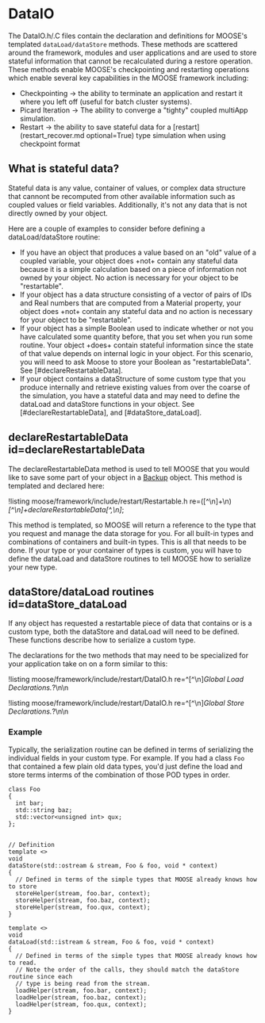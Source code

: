 # DataIO

The DataIO.h/.C files contain the declaration and definitions for MOOSE's templated `dataLoad/dataStore` methods. These methods
are scattered around the framework, modules and user applications and are used to store stateful information that cannot be
recalculated during a restore operation. These methods enable MOOSE's checkpointing and restarting operations which enable
several key capabilities in the MOOSE framework including:

- Checkpointing -> the ability to terminate an application and restart it where you left off (useful for batch cluster systems).
- Picard Iteration -> The ability to converge a "tighty" coupled multiApp simulation.
- Restart -> the ability to save stateful data for a [restart](restart_recover.md optional=True) type simulation when using checkpoint format

## What is stateful data?

Stateful data is any value, container of values, or complex data structure that cannont be recomputed from other available
information such as coupled values or field variables. Additionally, it's not any data that is not directly owned by your object.

Here are a couple of examples to consider before defining a dataLoad/dataStore routine:

- If you have an object that produces a value based on an "old" value of a coupled variable, your object does +not+
  contain any stateful data because it is a simple calculation based on a piece of information not owned by your object. No action is
  necessary for your object to be "restartable".
- If your object has a data structure consisting of a vector of pairs of IDs and Real numbers that are computed from a Material
  property, your object does +not+ contain any stateful data and no action is necessary for your object to be "restartable".
- If your object has a simple Boolean used to indicate whether or not you have calculated some quantity before, that you set
  when you run some routine. Your object +does+ contain stateful information since the state of that value depends on internal
  logic in your object. For this scenario, you will need to ask Moose to store your Boolean as "restartableData". See
  [#declareRestartableData].
- If your object contains a dataStructure of some custom type that you produce internally and retrieve existing values from
  over the coarse of the simulation, you have a stateful data and may need to define the dataLoad and dataStore functions
  in your object. See [#declareRestartableData], and [#dataStore_dataLoad].


## declareRestartableData id=declareRestartableData

The declareRestartableData method is used to tell MOOSE that you would like to save some part of your object in a [Backup](Backup.md)
object. This method is templated and declared here:

!listing moose/framework/include/restart/Restartable.h
  re=([^\n]+\n)*[^\n]+declareRestartableData[^,\n]*;

This method is templated, so MOOSE will return a reference to the type that you request and manage the data storage for you. For
all built-in types and combinations of containers and built-in types. This is all that needs to be done. If your type or
your container of types is custom, you will have to define the dataLoad and dataStore routines to tell MOOSE how to serialize
your new type.

## dataStore/dataLoad routines id=dataStore_dataLoad

If any object has requested a restartable piece of data that contains or is a custom type, both the dataStore and dataLoad will
need to be defined. These functions describe how to serialize a custom type.

The declarations for the two methods that may need to be specialized for your application take on on a form similar to this:

!listing moose/framework/include/restart/DataIO.h
  re=^[^\n]*Global Load Declarations.*?\n\n

!listing moose/framework/include/restart/DataIO.h
  re=^[^\n]*Global Store Declarations.*?\n\n

### Example

Typically, the serialization routine can be
defined in terms of serializing the individual fields in your custom type. For example. If you had a class `Foo` that contained a
few plain old data types, you'd just define the load and store terms interms of the combination of those POD types in order.

```language=c++
class Foo
{
  int bar;
  std::string baz;
  std::vector<unsigned int> qux;
};


// Definition
template <>
void
dataStore(std::ostream & stream, Foo & foo, void * context)
{
  // Defined in terms of the simple types that MOOSE already knows how to store
  storeHelper(stream, foo.bar, context);
  storeHelper(stream, foo.baz, context);
  storeHelper(stream, foo.qux, context);
}

template <>
void
dataLoad(std::istream & stream, Foo & foo, void * context)
{
  // Defined in terms of the simple types that MOOSE already knows how to read.
  // Note the order of the calls, they should match the dataStore routine since each
  // type is being read from the stream.
  loadHelper(stream, foo.bar, context);
  loadHelper(stream, foo.baz, context);
  loadHelper(stream, foo.qux, context);
}
```
